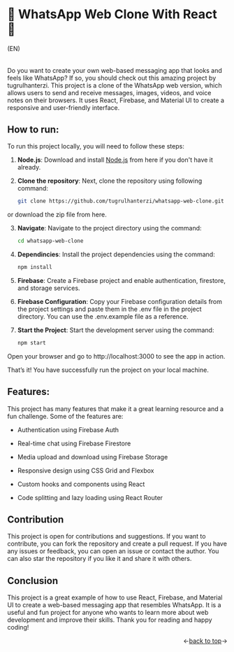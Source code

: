 <a name="readme-top"></a>

# 📱 WhatsApp Web Clone With React 📱

(EN)  
######
Do you want to create your own web-based messaging app that looks and feels like WhatsApp? If so, you should check out this amazing project by tugrulhanterzi. This project is a clone of the WhatsApp web version, which allows users to send and receive messages, images, videos, and voice notes on their browsers. It uses React, Firebase, and Material UI to create a responsive and user-friendly interface.

##  How to run:

To run this project locally, you will need to follow these steps:

1. **Node.js**: Download and install [Node.js](https://nodejs.org/en/download/current) from here if you don't have it already.

2. **Clone the repository**: Next, clone the repository using following command:

   ```bash
   git clone https://github.com/tugrulhanterzi/whatsapp-web-clone.git
   ```
or download the zip file from here.

3. **Navigate**: Navigate to the project directory using the command:

   ```bash
   cd whatsapp-web-clone
   ```
   
4. **Dependincies**: Install the project dependencies using the command:

   ```bash
   npm install
   ```

5. **Firebase**: Create a Firebase project and enable authentication, firestore, and storage services.

6. **Firebase Configuration**: Copy your Firebase configuration details from the project settings and paste them in the .env file in the project directory. You can use the .env.example file as a reference.

7. **Start the Project**: Start the development server using the command:

   ```bash
   npm start
   ```
Open your browser and go to http://localhost:3000 to see the app in action.

That’s it! You have successfully run the project on your local machine.

## Features:

This project has many features that make it a great learning resource and a fun challenge. Some of the features are:

- Authentication using Firebase Auth

- Real-time chat using Firebase Firestore

- Media upload and download using Firebase Storage

- Responsive design using CSS Grid and Flexbox

- Custom hooks and components using React

- Code splitting and lazy loading using React Router


## Contribution

This project is open for contributions and suggestions. If you want to contribute, you can fork the repository and create a pull request. If you have any issues or feedback, you can open an issue or contact the author. You can also star the repository if you like it and share it with others.

## Conclusion 

This project is a great example of how to use React, Firebase, and Material UI to create a web-based messaging app that resembles WhatsApp. It is a useful and fun project for anyone who wants to learn more about web development and improve their skills. Thank you for reading and happy coding!

<p align="right"><-<a href="#readme-top">back to top</a>-></p>
